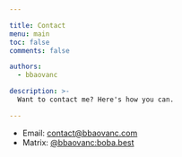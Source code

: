 ```yaml
---

title: Contact
menu: main
toc: false
comments: false

authors:
  - bbaovanc

description: >-
  Want to contact me? Here's how you can.

---
```


- Email: [contact@bbaovanc.com](mailto:contact@bbaovanc.com)
- Matrix: [@bbaovanc:boba.best](https://matrix.to/#/@bbaovanc:boba.best)

